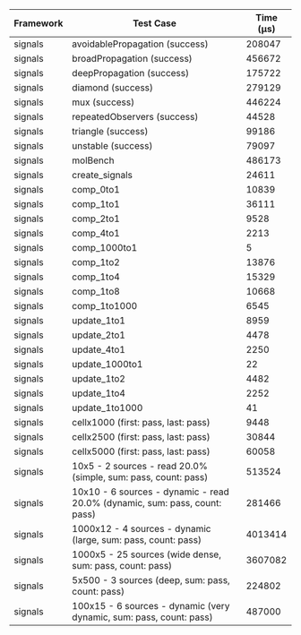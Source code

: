 | Framework | Test Case | Time (μs) |
| --- | --- | --- |
| signals | avoidablePropagation (success) | 208047 |
| signals | broadPropagation (success) | 456672 |
| signals | deepPropagation (success) | 175722 |
| signals | diamond (success) | 279129 |
| signals | mux (success) | 446224 |
| signals | repeatedObservers (success) | 44528 |
| signals | triangle (success) | 99186 |
| signals | unstable (success) | 79097 |
| signals | molBench | 486173 |
| signals | create_signals | 24611 |
| signals | comp_0to1 | 10839 |
| signals | comp_1to1 | 36111 |
| signals | comp_2to1 | 9528 |
| signals | comp_4to1 | 2213 |
| signals | comp_1000to1 | 5 |
| signals | comp_1to2 | 13876 |
| signals | comp_1to4 | 15329 |
| signals | comp_1to8 | 10668 |
| signals | comp_1to1000 | 6545 |
| signals | update_1to1 | 8959 |
| signals | update_2to1 | 4478 |
| signals | update_4to1 | 2250 |
| signals | update_1000to1 | 22 |
| signals | update_1to2 | 4482 |
| signals | update_1to4 | 2252 |
| signals | update_1to1000 | 41 |
| signals | cellx1000 (first: pass, last: pass) | 9448 |
| signals | cellx2500 (first: pass, last: pass) | 30844 |
| signals | cellx5000 (first: pass, last: pass) | 60058 |
| signals | 10x5 - 2 sources - read 20.0% (simple, sum: pass, count: pass) | 513524 |
| signals | 10x10 - 6 sources - dynamic - read 20.0% (dynamic, sum: pass, count: pass) | 281466 |
| signals | 1000x12 - 4 sources - dynamic (large, sum: pass, count: pass) | 4013414 |
| signals | 1000x5 - 25 sources (wide dense, sum: pass, count: pass) | 3607082 |
| signals | 5x500 - 3 sources (deep, sum: pass, count: pass) | 224802 |
| signals | 100x15 - 6 sources - dynamic (very dynamic, sum: pass, count: pass) | 487000 |
